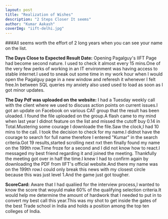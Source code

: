 ```yaml
---
layout: post 
title: "Realization of Wishes"
description: "2 Steps Closer It seems"
author: "Kumar Aakash"
coverImg: "iift-delhi.jpg"
---
```


###All seems worth the effort of 2 long years when you can see your name on the list.

**The Days Close to Expected Result Date:**
Opening Pagalguy's IIFT Page had become second nature. I used to check it almost every 15 mins.One of the very few perks of working in an IT environment was having access to stable internet.I used to sneak out some time in my work hour when I would open the Pagalguy page in a new window and referesh it whenever I felt free.In between SQL queries my anxiety also used used to load as soon as I got minor updates.

**The Day Pdf was uploaded on the website:**
I had a Tuesday weekly call with the client where we used to discuss action points on current issues.I got an update on Facebook on various CAT group that the result has been uloaded. I found the file uploaded on the group.A flash came to my mind when last year I didnot feature on the list and missed the cutoff buy 0.14 in Total.Mustering some courage I downloade the file.Saw the clock,I had 10 mins to the call.
I took the decision to check for my name.I didnot have the courage to search for full name therefore I entered "Kumar" in the search criteria.Got 19 results,started scrolling next nxt then finally found my name on the 199th row.Time froze for a second and I did not know how to react.I messaged my best friend regarding it and joined the meeting.
Thankfully the meeting got over in half the time.I knew I had to confirm again by downloading the PDF from IIFT's official website.And there my name was on the 199th row.I could only break this news with my closest circle because this was just level 1.And the game just got tougher.

**ScoreCard:**
Aware that I had qualiied for the interview process,I wanted to know the score that woyuld make 60% of the qualifying selection criteria.It would help me determine the amount of hardwork that I needed to put in to convert my best call this year.This was my shot to get inside the gates of the best Trade school in India and holds a position among the top ten colleges of India.

 